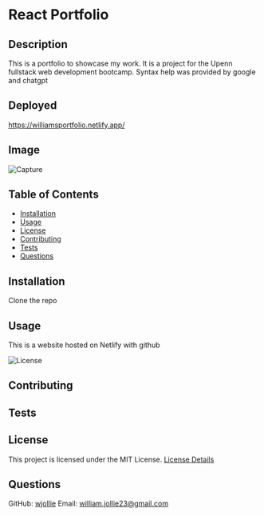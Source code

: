 # React Portfolio

## Description

This is a portfolio to showcase my work. It is a project for the Upenn fullstack web development bootcamp. Syntax help was provided by google and chatgpt

## Deployed

https://williamsportfolio.netlify.app/

## Image

![Capture](https://github.com/wJollie/React-Portfolio/assets/61369939/0cb05eca-9d62-4761-8df1-342b51d4b9ed)


## Table of Contents

- [Installation](#installation)
- [Usage](#usage)
- [License](#license)
- [Contributing](#contributing)
- [Tests](#tests)
- [Questions](#questions)

## Installation

Clone the repo

## Usage

This is a website hosted on Netlify with github

![License](https://img.shields.io/badge/License-MIT-blue.svg)

## Contributing

## Tests

## License

This project is licensed under the MIT License. [License Details](https://example.com/license/MIT)

## Questions

GitHub: [wjollie](https://github.com/wjollie)
Email: william.jollie23@gmail.com
